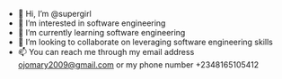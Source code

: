 - 👋 Hi, I’m @supergirl
- 👀 I’m interested in software engineering 
- 🌱 I’m currently learning software engineering 
- 💞️ I’m looking to collaborate on leveraging software engineering skills
- 📫 You can reach me through my email address ojomary2009@gmail.com or my phone number +2348165105412

<!---
maryux22/maryux22 is a ✨ special ✨ repository because its `README.md` (this file) appears on your GitHub profile.
You can click the Preview link to take a look at your changes.
--->
